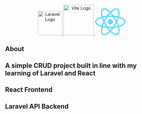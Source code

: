 <p align="center">
	<a href="https://laravel-react.kmovic.xyz"><img src="https://laravel.com/img/logomark.min.svg" width="80" alt="Laravel Logo">
	</a>
	<a href="https://laravel-react.kmovic.xyz"><img src="https://vitejs.dev/logo-with-shadow.png" width="100" alt="Vite Logo">
	</a>
	<a href="https://laravel-react.kmovic.xyz"><img src="data:image/svg+xml;base64,PHN2ZyB4bWxucz0iaHR0cDovL3d3dy53My5vcmcvMjAwMC9zdmciIHZpZXdCb3g9Ii0xMS41IC0xMC4yMzE3NCAyMyAyMC40NjM0OCI+CiAgPHRpdGxlPlJlYWN0IExvZ288L3RpdGxlPgogIDxjaXJjbGUgY3g9IjAiIGN5PSIwIiByPSIyLjA1IiBmaWxsPSIjNjFkYWZiIi8+CiAgPGcgc3Ryb2tlPSIjNjFkYWZiIiBzdHJva2Utd2lkdGg9IjEiIGZpbGw9Im5vbmUiPgogICAgPGVsbGlwc2Ugcng9IjExIiByeT0iNC4yIi8+CiAgICA8ZWxsaXBzZSByeD0iMTEiIHJ5PSI0LjIiIHRyYW5zZm9ybT0icm90YXRlKDYwKSIvPgogICAgPGVsbGlwc2Ugcng9IjExIiByeT0iNC4yIiB0cmFuc2Zvcm09InJvdGF0ZSgxMjApIi8+CiAgPC9nPgo8L3N2Zz4K" width="100" alt="React Logo">
	</a>
</p>


## About 
<h2>A simple CRUD  project built in line with my learning of Laravel and React</h2>

<h2>React Frontend</h2>
<h2>Laravel API Backend</h2>